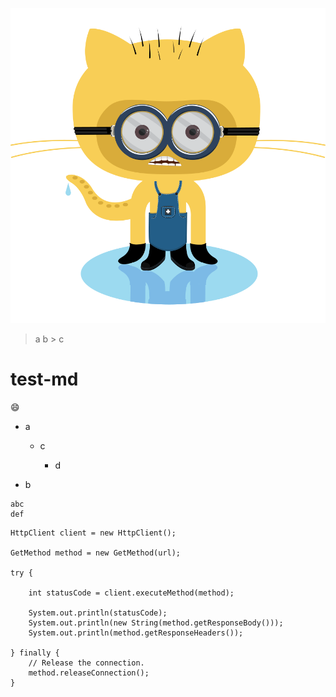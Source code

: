 ![Minion](minion.png)

> a
  > b
    > c

# test-md
:smile:

- a
  - c
  
    - d
    
- b

```
abc
def
```

```java=
HttpClient client = new HttpClient();
    
GetMethod method = new GetMethod(url);

try {

    int statusCode = client.executeMethod(method);

    System.out.println(statusCode);
    System.out.println(new String(method.getResponseBody()));
    System.out.println(method.getResponseHeaders());

} finally {
    // Release the connection.
    method.releaseConnection();
}

```

